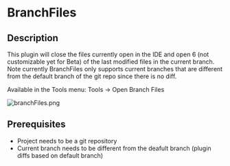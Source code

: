 # BranchFiles

## Description

This plugin will close the files currently open in the IDE and open 6 (not customizable yet for Beta) 
of the last modified files in the current branch. Note currently BranchFiles only supports current branches
that are different from the default branch of the git repo since there is no diff. 

Available in the Tools menu: Tools -> Open Branch Files

![branchFiles.png](..%2F..%2FDesktop%2FbranchFiles.png)

## Prerequisites 
- Project needs to be a git repository
- Current branch needs to be different from the deafult branch (plugin diffs based on default branch)


## 